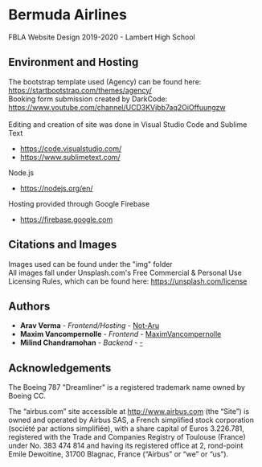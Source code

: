 # Bermuda Airlines
FBLA Website Design 2019-2020 - Lambert High School 

## Environment and Hosting 

The bootstrap template used (Agency) can be found here: https://startbootstrap.com/themes/agency/ <br>
Booking form submission created by DarkCode: https://www.youtube.com/channel/UCD3KVjbb7aq2OiOffuungzw <br> <br>
Editing and creation of site was done in Visual Studio Code and Sublime Text <br>
  - https://code.visualstudio.com/
  - https://www.sublimetext.com/

Node.js 
  - https://nodejs.org/en/
  
Hosting provided through Google Firebase 
  - https://firebase.google.com

## Citations and Images 

Images used can be found under the "img" folder <br>
All images fall under Unsplash.com's Free Commercial & Personal Use Licensing Rules, which can be found here: https://unsplash.com/license

## Authors

* **Arav Verma** - *Frontend/Hosting* - [Not-Aru](https://github.com/Not-Aru)
* **Maxim Vancompernolle** - *Frontend* - [MaximVancompernolle](https://github.com/MaximVancompernolle)
* **Milind Chandramohan** - *Backend* - [-](https://github.com/)

## Acknowledgements

The Boeing 787 "Dreamliner" is a registered trademark name owned by Boeing CC.<br>

The “airbus.com” site accessible at http://www.airbus.com  (the “Site”) is owned and operated by Airbus SAS, a French simplified stock corporation (société par actions simplifiée), with a share capital of Euros 3.226.781, registered with the Trade and Companies Registry of Toulouse (France) under No. 383 474 814 and having its registered office at 2, rond-point Emile Dewoitine, 31700 Blagnac, France (“Airbus” or “we” or “us”).



